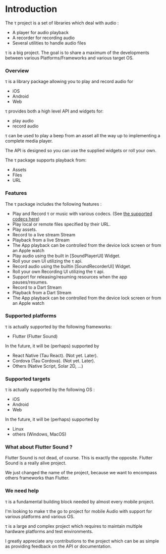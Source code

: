 # Introduction

The τ project is a set of libraries which deal with audio :

* A player for audio playback
* A recorder for recording audio
* Several utilities to handle audio files

τ is a big project. The goal is to share a maximum of the developments between various Platforms/Frameworks and various target OS.

### Overview

τ is a library package allowing you to play and record audio for

* iOS
* Android
* Web

τ provides both a high level API and widgets for:

* play audio
* record audio

τ can be used to play a beep from an asset all the way up to implementing a complete media player.

The API is designed so you can use the supplied widgets or roll your own.

The τ package supports playback from:

* Assets
* Files
* URL

### Features

The τ package includes the following features :

* Play and Record τ or music with various codecs. \(See [the supported codecs here](https://github.com/Canardoux/tau/tree/519c7217c3f09511cc9afc86264286785a94499a/doc/guides/codec.md#flutter-sound-codecs)\)
* Play local or remote files specified by their URL.
* Play assets.
* Record to a live stream Stream
* Playback from a live Stream
* The App playback can be controlled from the device lock screen or from an Apple watch
* Play audio using the built in \[SoundPlayerUI\] Widget.
* Roll your own UI utilizing the τ api.
* Record audio using the builtin \[SoundRecorderUI\] Widget.
* Roll your own Recording UI utilizing the τ api.
* Support for releasing/resuming resources when the app pauses/resumes.
* Record to a Dart Stream
* Playback from a Dart Stream
* The App playback can be controlled from the device lock screen or from an Apple watch

### Supported platforms

τ is actually supported by the following frameworks:

* Flutter \(Flutter Sound\)

In the future, it will be \(perhaps\) supported by

* React Native \(Tau React\).  \(Not yet. Later\).
* Cordova \(Tau Cordova\).  \(Not yet. Later\).
* Others \(Native Script, Solar 2D, ...\)

### Supported targets

τ is actually supported by the following OS :

* iOS
* Android
* Web

In the future, it will be \(perhaps\) supported by

* Linux
* others \(Windows, MacOS\)

### What about Flutter Sound ?

Flutter Sound is not dead, of course. This is exactly the opposite. Flutter Sound is a really alive project.

We just changed the name of the project, because we want to encompass others frameworks than Flutter.

### We need help

τ is a fundamental building block needed by almost every mobile project.

I'm looking to make τ the go to project for mobile Audio with support for various platforms and various OS.

τ is a large and complex project which requires to maintain multiple hardware platforms and test environments.

I greatly appreciate any contributions to the project which can be as simple as providing feedback on the API or documentation.

